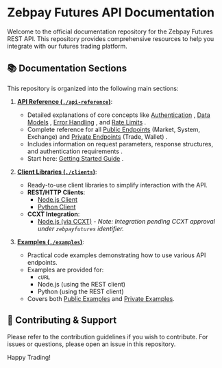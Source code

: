 # Zebpay Futures API Documentation

Welcome to the official documentation repository for the Zebpay Futures REST API. This repository provides comprehensive resources to help you integrate with our futures trading platform.

## 📚 Documentation Sections

This repository is organized into the following main sections:

1.  **[API Reference (`./api-reference`)](api-reference)**:
    * Detailed explanations of core concepts like [Authentication](api-reference/authentication.md) , [Data Models](api-reference/data-models.md) , [Error Handling](api-reference/error-handling.md) , and [Rate Limits](api-reference/rate-limits.md) .
    * Complete reference for all [Public Endpoints](api-reference/public-endpoints) (Market, System, Exchange) and [Private Endpoints](api-reference/private-endpoints) (Trade, Wallet) .
    * Includes information on request parameters, response structures, and authentication requirements .
    * Start here: [Getting Started Guide](api-reference/getting-started.md) .

2.  **[Client Libraries (`./clients`)](clients)**:
    * Ready-to-use client libraries to simplify interaction with the API.
    * **REST/HTTP Clients**:
        * [Node.js Client](clients/rest-http/node/README.md)
        * [Python Client](clients/rest-http/python/README.md)
    * **CCXT Integration**:
        * [Node.js (via CCXT)](clients/ccxt/node/README.md)  - *Note: Integration pending CCXT approval under `zebpayfutures` identifier.*

3.  **[Examples (`./examples`)](examples)**:
    * Practical code examples demonstrating how to use various API endpoints.
    * Examples are provided for:
        * `cURL`
        * Node.js (using the REST client)
        * Python (using the REST client)
    * Covers both [Public Examples](examples/public) and [Private Examples](examples/private).

## 🤝 Contributing & Support

Please refer to the contribution guidelines if you wish to contribute. For issues or questions, please open an issue in this repository.

Happy Trading!
